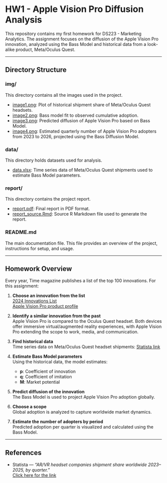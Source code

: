 # HW1 - Apple Vision Pro Diffusion Analysis

This repository contains my first homework for DS223 - Marketing Analytics. The assignment focuses on the diffusion of the Apple Vision Pro innovation, analyzed using the Bass Model and historical data from a look-alike product, Meta/Oculus Quest.  

---

## Directory Structure

### img/
This directory contains all the images used in the project.

- [image1.png](img/image1.png): Plot of historical shipment share of Meta/Oculus Quest headsets.  
- [image2.png](img/image2.png): Bass model fit to observed cumulative adoption.  
- [image3.png](img/image3.png): Predicted diffusion of Apple Vision Pro based on Bass Model.  
- [image4.png](img/image4.png): Estimated quarterly number of Apple Vision Pro adopters from 2023 to 2026, projected using the Bass Diffusion Model.
### data/
This directory holds datasets used for analysis.

- [data.xlsx](data/data.xlsx): Time series data of Meta/Oculus Quest shipments used to estimate Bass Model parameters.

### report/
This directory contains the project report.

- [report.pdf](report/report.pdf): Final report in PDF format.  
- [report_source.Rmd](report/report_source.Rmd): Source R Markdown file used to generate the report.

### README.md
The main documentation file. This file provides an overview of the project, instructions for setup, and usage.

---

## Homework Overview

Every year, Time magazine publishes a list of the top 100 innovations. For this assignment:

1. **Choose an innovation from the list**  
   [2024 Innovations List](https://www.popsci.com/technology/best-of-whats-new-2024/)  
   [Apple Vision Pro product profile](https://www.apple.com/apple-vision-pro/)

2. **Identify a similar innovation from the past**  
   Apple Vision Pro is compared to the Oculus Quest headset. Both devices offer immersive virtual/augmented reality experiences, with Apple Vision Pro extending the scope to work, media, and communication.

3. **Find historical data**  
   Time series data on Meta/Oculus Quest headset shipments: [Statista link](https://www.statista.com/statistics/1407105/ar-vr-headset-companies-shipment-share/)

4. **Estimate Bass Model parameters**  
   Using the historical data, the model estimates:  
   - **p**: Coefficient of innovation  
   - **q**: Coefficient of imitation  
   - **M**: Market potential  

5. **Predict diffusion of the innovation**  
   The Bass Model is used to project Apple Vision Pro adoption globally.

6. **Choose a scope**  
   Global adoption is analyzed to capture worldwide market dynamics.

7. **Estimate the number of adopters by period**  
   Predicted adoption per quarter is visualized and calculated using the Bass Model.

---

## References

- Statista — *“AR/VR headset companies shipment share worldwide 2023–2025, by quarter.”*  
  [Click here for the link](https://www.statista.com/statistics/1407105/ar-vr-headset-companies-shipment-share/)
